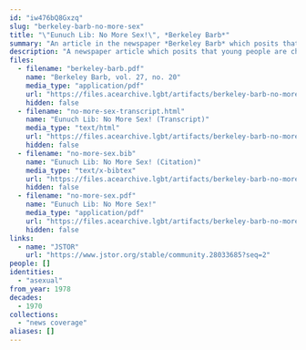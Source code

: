 ```yaml
---
id: "iw476bQ8Gxzq"
slug: "berkeley-barb-no-more-sex"
title: "\"Eunuch Lib: No More Sex!\", *Berkeley Barb*"
summary: "An article in the newspaper *Berkeley Barb* which posits that young people are choosing to be asexual"
description: "A newspaper article which posits that young people are choosing to be asexual and join the \"chastity underground\""
files:
  - filename: "berkeley-barb.pdf"
    name: "Berkeley Barb, vol. 27, no. 20"
    media_type: "application/pdf"
    url: "https://files.acearchive.lgbt/artifacts/berkeley-barb-no-more-sex/berkeley-barb.pdf"
    hidden: false
  - filename: "no-more-sex-transcript.html"
    name: "Eunuch Lib: No More Sex! (Transcript)"
    media_type: "text/html"
    url: "https://files.acearchive.lgbt/artifacts/berkeley-barb-no-more-sex/no-more-sex-transcript.html"
    hidden: false
  - filename: "no-more-sex.bib"
    name: "Eunuch Lib: No More Sex! (Citation)"
    media_type: "text/x-bibtex"
    url: "https://files.acearchive.lgbt/artifacts/berkeley-barb-no-more-sex/no-more-sex.bib"
    hidden: false
  - filename: "no-more-sex.pdf"
    name: "Eunuch Lib: No More Sex!"
    media_type: "application/pdf"
    url: "https://files.acearchive.lgbt/artifacts/berkeley-barb-no-more-sex/no-more-sex.pdf"
    hidden: false
links:
  - name: "JSTOR"
    url: "https://www.jstor.org/stable/community.28033685?seq=2"
people: []
identities:
  - "asexual"
from_year: 1978
decades:
  - 1970
collections:
  - "news coverage"
aliases: []
---
```

